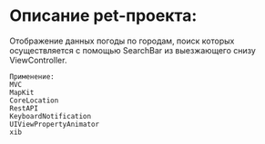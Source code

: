 # Описание pet-проекта:

Отображение данных погоды по городам, поиск которых осуществляется с помощью SearchBar из выезжающего снизу ViewController.

```
Применение:
MVC
MapKit
CoreLocation
RestAPI
KeyboardNotification
UIViewPropertyAnimator
xib 
```

